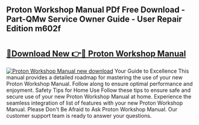 ## Proton Workshop Manual PDf Free Download - Part-QMw Service Owner Guide - User Repair Edition m602f

# <h2><a href="http://cf16838.oget.top/?id=Proton+Workshop+Manual">🔗Download New 👉🔴 Proton Workshop Manual</a></h2>

[![Proton Workshop Manual new download](https://i.imgur.com/5g1atiW.png)](http://cf16838.oget.top/?id=Proton+Workshop+Manual)
Your Guide to Excellence This manual provides a detailed roadmap for mastering the use of your new Proton Workshop Manual. Follow along to ensure optimal performance and enjoyment. Safety Tips for Home Use Follow these tips to ensure safe and secure use of your new Proton Workshop Manual at home. Experience the seamless integration of list of features with your new Proton Workshop Manual. Please Don't Be Afraid to Ask Proton Workshop Manual. Our customer support team is ready to answer your questions.
